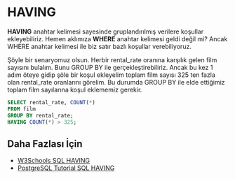 HAVING
======

**HAVING** anahtar kelimesi sayesinde gruplandırılmış verilere koşullar ekleyebiliriz. Hemen aklımıza **WHERE** anahtar kelimesi geldi değil mi? Ancak WHERE anahtar
kelimesi ile biz satır bazlı koşullar verebiliyoruz.

Şöyle bir senaryomuz olsun. Herbir rental_rate oranına karşılık gelen film sayısını bulalım. Bunu GROUP BY ile gerçekleştirebiliriz. Ancak bu kez 1 adım öteye gidip
şöle bir koşul ekleyelim toplam film sayısı 325 ten fazla olan rental_rate oranlarını görelim. Bu durumda GROUP BY ile elde ettiğimiz toplam film sayılarına
koşul eklememiz gerekir.

```SQL
SELECT rental_rate, COUNT(*) 
FROM film
GROUP BY rental_rate;
HAVING COUNT(*) > 325;
```

## Daha Fazlası İçin
- [W3Schools SQL HAVING](https://www.w3schools.com/sql/sql_having.asp)
- [PostgreSQL Tutorial SQL HAVING](https://www.postgresqltutorial.com/postgresql-having/)



